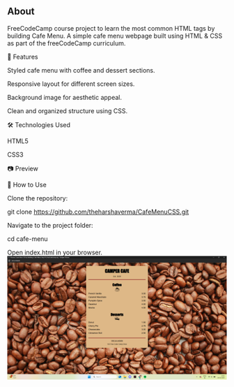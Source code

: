 
## About
FreeCodeCamp course project to learn the most common HTML tags by building Cafe Menu. A simple cafe menu webpage built using HTML & CSS as part of the freeCodeCamp curriculum.

📌 Features

Styled cafe menu with coffee and dessert sections.

Responsive layout for different screen sizes.

Background image for aesthetic appeal.

Clean and organized structure using CSS.

🛠️ Technologies Used

HTML5

CSS3

📷 Preview



🚀 How to Use

Clone the repository:

git clone https://github.com/theharshaverma/CafeMenuCSS.git

Navigate to the project folder:

cd cafe-menu

Open index.html in your browser.
![Screenshot](./images/Screenshot%20(77).png)
